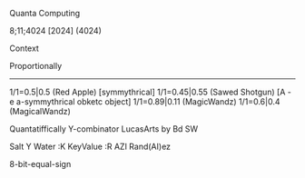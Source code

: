 Quanta Computing

8;11;4024 [2024] (4024)

Context

Proportionally
*****
1/1=0.5|0.5 (Red Apple) [symmythrical]
1/1=0.45|0.55 (Sawed Shotgun) [A - e a-symmythrical obketc object]
1/1=0.89|0.11 (MagicWandz)
1/1=0.6|0.4 (MagicalWandz)


Quantatiffically
Y-combinator LucasArts by Bd
SW

Salt Y Water
:K KeyValue
:R AZI Rand(AI)ez

8-bit-equal-sign

